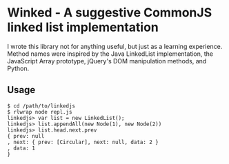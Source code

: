 Winked - A suggestive CommonJS linked list implementation
=========================================================

I wrote this library not for anything useful, but just as
a learning experience. Method names were inspired by the
Java LinkedList implementation, the JavaScript Array
prototype, jQuery's DOM manipulation methods, and Python.

## Usage

    $ cd /path/to/linkedjs
    $ rlwrap node repl.js
    linkedjs> var list = new LinkedList();
    linkedjs> list.appendAll(new Node(1), new Node(2))
    linkedjs> list.head.next.prev
    { prev: null
    , next: { prev: [Circular], next: null, data: 2 }
    , data: 1
    }
